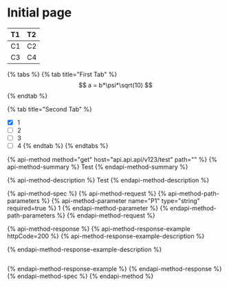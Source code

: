 # Initial page

| T1 | T2 |
| :--- | :--- |
| C1 | C2 |
| C3 | C4 |

{% tabs %}
{% tab title="First Tab" %}
$$
a = b*\psi*\sqrt(10)
$$
{% endtab %}

{% tab title="Second Tab" %}
* [x] 1
* [ ] 2
* [ ] 3
* [ ] 4
{% endtab %}
{% endtabs %}

{% api-method method="get" host="api.api.api/v123/test" path="" %}
{% api-method-summary %}
Test
{% endapi-method-summary %}

{% api-method-description %}
Test
{% endapi-method-description %}

{% api-method-spec %}
{% api-method-request %}
{% api-method-path-parameters %}
{% api-method-parameter name="P1" type="string" required=true %}
1
{% endapi-method-parameter %}
{% endapi-method-path-parameters %}
{% endapi-method-request %}

{% api-method-response %}
{% api-method-response-example httpCode=200 %}
{% api-method-response-example-description %}

{% endapi-method-response-example-description %}

```

```
{% endapi-method-response-example %}
{% endapi-method-response %}
{% endapi-method-spec %}
{% endapi-method %}

